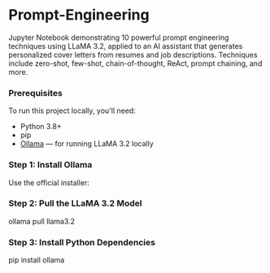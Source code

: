 # Prompt-Engineering
Jupyter Notebook demonstrating 10 powerful prompt engineering techniques using LLaMA 3.2, applied to an AI assistant that generates personalized cover letters from resumes and job descriptions. Techniques include zero-shot, few-shot, chain-of-thought, ReAct, prompt chaining, and more.

###  Prerequisites
To run this project locally, you'll need:

- Python 3.8+
- pip
- [Ollama](https://ollama.com/) — for running LLaMA 3.2 locally


### Step 1: Install Ollama

Use the official installer:

### Step 2: Pull the LLaMA 3.2 Model
ollama pull llama3.2

### Step 3: Install Python Dependencies
pip install ollama


